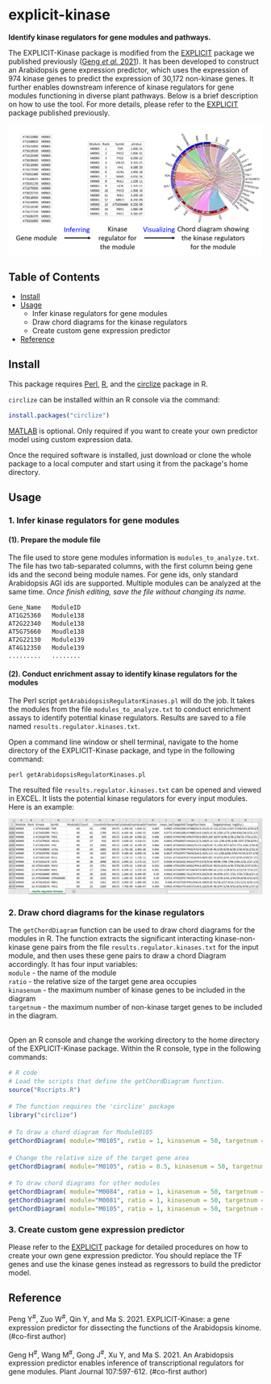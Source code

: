 # explicit-kinase

**Identify kinase regulators for gene modules and pathways.**

The EXPLICIT-Kinase package is modified from the [EXPLICIT](https://github.com/MaShisongLab/explicit) package we published previously ([Geng *et al.* 2021](https://github.com/MaShisongLab/explicit-kinase#Reference)). It has been developed to construct an Arabidopsis gene expression predictor, which uses the expression of 974 kinase genes to predict the expression of 30,172 non-kinase genes. It further enables downstream inference of kinase regulators for gene modules functioning in diverse plant pathways. Below is a brief description on how to use the tool. For more details, please refer to the [EXPLICIT](https://github.com/MaShisongLab/explicit) package published previously. 

<a><img alt="The Analysis Work-flow" src="./data/working_flow.png" align="center" width="700" ></a>

## Table of Contents
- [Install](https://github.com/MaShisongLab/explicit-kinase#Install)
- [Usage](https://github.com/MaShisongLab/explicit-kinase#Usage)
   - Infer kinase regulators for gene modules
   - Draw chord diagrams for the kinase regulators
   - Create custom gene expression predictor
- [Reference](https://github.com/MaShisongLab/explicit-kinase#Reference)

## Install
This package requires [Perl](https://www.activestate.com/products/perl/downloads/), [R](https://www.r-project.org/), and the [circlize](https://www.rdocumentation.org/packages/circlize/) package in R. 

`circlize` can be installed within an R console via the command:

```R
install.packages("circlize")
```
[MATLAB](https://www.mathworks.com/products/matlab.html) is optional. Only required if you want to create your own predictor model using custom expression data. 

Once the required software is installed, just download or clone the whole package to a local computer and start using it from the package's home directory. 

## Usage

### 1. Infer kinase regulators for gene modules

#### (1). Prepare the module file
The file used to store gene modules information is `modules_to_analyze.txt`. The file has two tab-separated columns, with the first column being gene ids and the second being module names. For gene ids, only standard Arabidopsis AGI ids are supported. Multiple modules can be analyzed at the same time. <i>Once finish editing, save the file without changing its name</i>.
```
Gene_Name   ModuleID
AT1G25360   Module138
AT2G22340   Module138
AT5G75660   Moudle138
AT2G22130   Module139
AT4G12350   Module139
.........   ........
```
#### (2). Conduct enrichment assay to identify kinase regulators for the modules
The Perl script `getArabidopsisRegulatorKinases.pl` will do the job. It takes the modules from the file `modules_to_analyze.txt` to conduct enrichment assays to identify potential kinase regulators. Results are saved to a file named `results.regulator.kinases.txt`.

Open a command line window or shell terminal, navigate to the home directory of the EXPLICIT-Kinase package, and type in the following command:
```shell
perl getArabidopsisRegulatorKinases.pl
```

The resulted file `results.regulator.kinases.txt` can be opened and viewed in EXCEL. It lists the potential kinase regulators for every input modules. Here is an example: 

![alt-text](./data/results_sample.png "Output result example")


### 2. Draw chord diagrams for the kinase regulators

The `getChordDiagram` function can be used to draw chord diagrams for the modules in R. The function extracts the significant interacting kinase-non-kinase gene pairs from the file `results.regulator.kinases.txt` for the input module, and then uses these gene pairs to draw a chord Diagram accordingly. It has four input variables:<br>
`module` - the name of the module <br>`ratio` - the relative size of the target gene area occupies <br>`kinasenum` - the maximum number of kinase genes to be included in the diagram <br>`targetnum` - the maximum number of non-kinase target genes to be included in the diagram.<br><br>

Open an R console and change the working directory to the home directory of the EXPLICIT-Kinase package. Within the R console, type in the following commands:
```R
# R code
# Load the scripts that define the getChordDiagram function.
source("Rscripts.R")  

# The function requires the 'circlize' package
library("circlize")

# To draw a chord diagram for Module0105
getChordDiagram( module="M0105", ratio = 1, kinasenum = 50, targetnum = 15)

# Change the relative size of the target gene area
getChordDiagram( module="M0105", ratio = 0.5, kinasenum = 50, targetnum = 15)

# To draw chord diagrams for other modules
getChordDiagram( module="M0084", ratio = 1, kinasenum = 50, targetnum = 15)
getChordDiagram( module="M0081", ratio = 1, kinasenum = 50, targetnum = 15)
getChordDiagram( module="M0105", ratio = 1, kinasenum = 50, targetnum = 15)
```

### 3. Create custom gene expression predictor 

Please refer to the [EXPLICIT](https://github.com/MaShisongLab/explicit#3-create-custom-gene-expression-predictor) package for detailed procedures on how to create your own gene expression predictor. You should replace the TF genes and use the kinase genes instead as regressors to build the predictor model. 

## Reference

Peng Y<sup>#</sup>, Zuo W<sup>#</sup>, Qin Y, and Ma S. 2021. EXPLICIT-Kinase: a gene expression predictor for dissecting the functions of the Arabidopsis kinome. (#co-first author)<br><br>
Geng H<sup>#</sup>, Wang M<sup>#</sup>, Gong J<sup>#</sup>, Xu Y, and Ma S. 2021. An Arabidopsis expression predictor enables inference of transcriptional regulators for gene modules. Plant Journal 107:597-612. (#co-first author)

